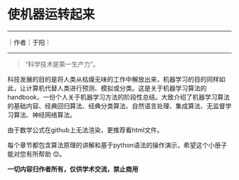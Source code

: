 # 使机器运转起来

***
｜作者｜于阳｜
***

> “科学技术是第一生产力”。

科技发展的目的是将人类从枯燥无味的工作中解放出来，机器学习的目的同样如此，让计算机代替人类进行预测、模拟或分类。这是关于机器学习算法的handbook，一份个人关于机器学习方法的阶段性总结。大致介绍了机器学习算法的基础内容、经典回归算法、经典分类算法、自然语言处理、集成算法、无监督学习算法、神经网络算法。

由于数学公式在github上无法渲染，更推荐看html文件。

每个章节都包含算法原理的讲解和基于python语法的操作演示，希望这个小册子能对您有所帮助 :blush:。​

**一切内容归作者所有，仅供学术交流，禁止商用**
